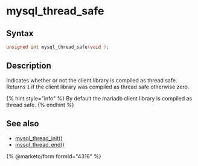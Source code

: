 # mysql\_thread\_safe

## Syntax

```c
unsigned int mysql_thread_safe(void );
```

## Description

Indicates whether or not the client library is compiled as thread safe. Returns `1` if the client library was compiled as thread safe otherwise zero.

{% hint style="info" %}
By default the mariadb client library is compiled as thread safe.
{% endhint %}

## See also

* [mysql\_thread\_init()](mysql_thread_init.md)
* [mysql\_thread\_end()](mysql_thread_end.md)


{% @marketo/form formId="4316" %}
